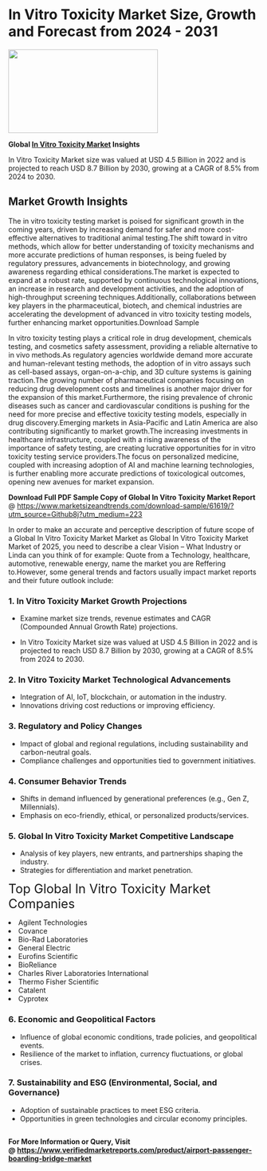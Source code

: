 <H1>In Vitro Toxicity Market Size, Growth and Forecast from 2024 - 2031</H1><img class="aligncenter size-medium wp-image-584254" src="https://thirdeyenews.in/wp-content/uploads/2024/09/Global-Market-Research-300x168.jpeg" alt="" width="300" height="168" /><p><strong>Global&nbsp;<a href="https://www.marketsizeandtrends.com/download-sample/61619/?utm_source=Github8j?utm_medium=223">In Vitro Toxicity Market</a> Insights</strong></p><p>In Vitro Toxicity Market size was valued at USD 4.5 Billion in 2022 and is projected to reach USD 8.7 Billion by 2030, growing at a CAGR of 8.5% from 2024 to 2030.</p><p><h2>Market Growth Insights</h2> <p>The in vitro toxicity testing market is poised for significant growth in the coming years, driven by increasing demand for safer and more cost-effective alternatives to traditional animal testing.The shift toward in vitro methods, which allow for better understanding of toxicity mechanisms and more accurate predictions of human responses, is being fueled by regulatory pressures, advancements in biotechnology, and growing awareness regarding ethical considerations.The market is expected to expand at a robust rate, supported by continuous technological innovations, an increase in research and development activities, and the adoption of high-throughput screening techniques.Additionally, collaborations between key players in the pharmaceutical, biotech, and chemical industries are accelerating the development of advanced in vitro toxicity testing models, further enhancing market opportunities.Download Sample </p> <p>In vitro toxicity testing plays a critical role in drug development, chemicals testing, and cosmetics safety assessment, providing a reliable alternative to in vivo methods.As regulatory agencies worldwide demand more accurate and human-relevant testing methods, the adoption of in vitro assays such as cell-based assays, organ-on-a-chip, and 3D culture systems is gaining traction.The growing number of pharmaceutical companies focusing on reducing drug development costs and timelines is another major driver for the expansion of this market.Furthermore, the rising prevalence of chronic diseases such as cancer and cardiovascular conditions is pushing for the need for more precise and effective toxicity testing models, especially in drug discovery.Emerging markets in Asia-Pacific and Latin America are also contributing significantly to market growth.The increasing investments in healthcare infrastructure, coupled with a rising awareness of the importance of safety testing, are creating lucrative opportunities for in vitro toxicity testing service providers.The focus on personalized medicine, coupled with increasing adoption of AI and machine learning technologies, is further enabling more accurate predictions of toxicological outcomes, opening new avenues for market expansion.</p><p><span class=""><strong>Download Full PDF Sample Copy of Global In Vitro Toxicity Market Report</strong> @ <a href="https://www.marketsizeandtrends.com/download-sample/61619/?utm_source=Github8j?utm_medium=223" target="_blank">https://www.marketsizeandtrends.com/download-sample/61619/?utm_source=Github8j?utm_medium=223</a></span></p><p>In order to make an accurate and perceptive description of future scope of a Global&nbsp;In Vitro Toxicity Market Market as Global&nbsp;In Vitro Toxicity Market Market of 2025, you need to describe a clear Vision &ndash; What Industry or Linda can you think of for example: Quote from a Technology, healthcare, automotive, renewable energy, name the market you are Reffering to.However, some general trends and factors usually impact market reports and their future outlook include:</p><h3>1.&nbsp;<strong>In Vitro Toxicity Market Growth Projections</strong></h3><ul><li>Examine market size trends, revenue estimates and CAGR (Compounded Annual Growth Rate) projections.</li><li><p>In Vitro Toxicity Market size was valued at USD 4.5 Billion in 2022 and is projected to reach USD 8.7 Billion by 2030, growing at a CAGR of 8.5% from 2024 to 2030.</p></li></ul><h3>2.&nbsp;<strong>In Vitro Toxicity Market Technological Advancements</strong></h3><ul><li>Integration of AI, IoT, blockchain, or automation in the industry.</li><li>Innovations driving cost reductions or improving efficiency.</li></ul><h3>3.&nbsp;<strong>Regulatory and Policy Changes</strong></h3><ul><li>Impact of global and regional regulations, including sustainability and carbon-neutral goals.</li><li>Compliance challenges and opportunities tied to government initiatives.</li></ul><h3>4.&nbsp;<strong>Consumer Behavior Trends</strong></h3><ul><li>Shifts in demand influenced by generational preferences (e.g., Gen Z, Millennials).</li><li>Emphasis on eco-friendly, ethical, or personalized products/services.</li></ul><h3>5.&nbsp;<strong>Global In Vitro Toxicity Market Competitive Landscape</strong></h3><ul><li>Analysis of key players, new entrants, and partnerships shaping the industry.</li><li>Strategies for differentiation and market penetration.</li></ul><p data-pm-slice="1 1 []"><span style="color: inherit; font-family: inherit; font-size: 25px;">Top Global In Vitro Toxicity Market Companies</span></p><div class="" data-test-id=""><p><li>Agilent Technologies</li><li> Covance</li><li> Bio-Rad Laboratories</li><li> General Electric</li><li> Eurofins Scientific</li><li> BioReliance</li><li> Charles River Laboratories International</li><li> Thermo Fisher Scientific</li><li> Catalent</li><li> Cyprotex</li></p></div><h3>6.&nbsp;<strong>Economic and Geopolitical Factors</strong></h3><ul><li>Influence of global economic conditions, trade policies, and geopolitical events.</li><li>Resilience of the market to inflation, currency fluctuations, or global crises.</li></ul><h3>7.&nbsp;<strong>Sustainability and ESG (Environmental, Social, and Governance)</strong></h3><ul><li>Adoption of sustainable practices to meet ESG criteria.</li><li>Opportunities in green technologies and circular economy principles.</li></ul><h2><strong style="font-size: 14px;">For More Information or Query, Visit @&nbsp;</strong><a style="background-color: #ffffff; font-size: 14px;" href="https://www.marketsizeandtrends.com/report/in-vitro-toxicity-market/" target="_blank">https://www.verifiedmarketreports.com/product/airport-passenger-boarding-bridge-market</a></h2>